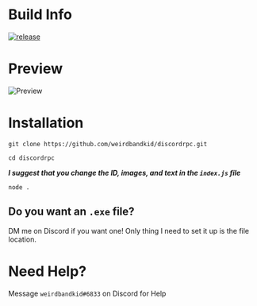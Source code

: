 # Build Info
[![release](https://github.com/weirdbandkid/discordrpc/actions/workflows/main.yml/badge.svg)](https://github.com/weirdbandkid/discordrpc/actions/workflows/main.yml)

# Preview
![Preview](https://www.weirdbandkid.tk/img/rpc.PNG)
# Installation
`git clone https://github.com/weirdbandkid/discordrpc.git`

`cd discordrpc`

***I suggest that you change the ID, images, and text in the `index.js` file***

`node .`

## Do you want an `.exe` file? 
DM me on Discord if you want one! 
Only thing I need to set it up is the file location.

# Need Help?
Message `weirdbandkid#6833` on Discord for Help

